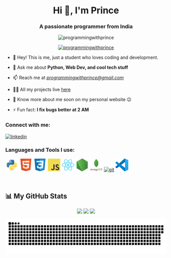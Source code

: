 <h1 align="center">Hi 👋, I'm Prince</h1>
<h3 align="center">A passionate programmer from India</h3>

<p align="center"> 
  <img src="https://komarev.com/ghpvc/?username=programmingwithprince&label=Profile+views&color=0e75b6&style=plastic&abbreviated=true" alt="programmingwithprince" />
</p>

<p align="center"> 
  <a href="https://github.com/ryo-ma/github-profile-trophy">
    <img src="https://github-profile-trophy.vercel.app/?username=programmingwithprince&theme=juicyfresh&no-bg=true&margin-w=5" alt="programmingwithprince" />
  </a> 
</p>

- 👀 Hey! This is me, just a student who loves coding and development.

- 💬 Ask me about **Python, Web Dev, and cool tech stuff**

- 📫 Reach me at *programmingwithprince@gmail.com*

- 👨‍💻 All my projects live [here](https://github.com/programmingwithprince)

- 📄 Know more about me soon on my personal website 😉

- ⚡ Fun fact: **I fix bugs better at 2 AM**

<h3 align="left">Connect with me:</h3>
<p align="left">
  <a href="https://www.linkedin.com/in/prince-programmer" target="blank">
    <img align="center" src="https://raw.githubusercontent.com/rahuldkjain/github-profile-readme-generator/master/src/images/icons/Social/linked-in-alt.svg" alt="linkedin" height="30" width="40" />
  </a>
</p>

<h3 align="left">Languages and Tools I use:</h3>
<p align="left"> 
  <a href="https://www.python.org" target="_blank"><img src="https://raw.githubusercontent.com/devicons/devicon/master/icons/python/python-original.svg" alt="python" width="40" height="40"/></a>
  <a href="https://developer.mozilla.org/en-US/docs/Web/HTML" target="_blank"><img src="https://raw.githubusercontent.com/devicons/devicon/master/icons/html5/html5-original.svg" alt="html5" width="40" height="40"/></a>
  <a href="https://developer.mozilla.org/en-US/docs/Web/CSS" target="_blank"><img src="https://raw.githubusercontent.com/devicons/devicon/master/icons/css3/css3-original.svg" alt="css3" width="40" height="40"/></a>
  <a href="https://developer.mozilla.org/en-US/docs/Web/JavaScript" target="_blank"><img src="https://raw.githubusercontent.com/devicons/devicon/master/icons/javascript/javascript-original.svg" alt="javascript" width="40" height="40"/></a>
  <a href="https://reactjs.org" target="_blank"><img src="https://raw.githubusercontent.com/devicons/devicon/master/icons/react/react-original.svg" alt="react" width="40" height="40"/></a>
  <a href="https://nodejs.org/" target="_blank"><img src="https://raw.githubusercontent.com/devicons/devicon/master/icons/nodejs/nodejs-original.svg" alt="nodejs" width="40" height="40"/></a>
  <a href="https://www.mongodb.com/" target="_blank"><img src="https://raw.githubusercontent.com/devicons/devicon/master/icons/mongodb/mongodb-original-wordmark.svg" alt="mongodb" width="40" height="40"/></a>
  <a href="https://git-scm.com/" target="_blank"><img src="https://www.vectorlogo.zone/logos/git-scm/git-scm-icon.svg" alt="git" width="40" height="40"/></a>
  <a href="https://code.visualstudio.com/" target="_blank"><img src="https://raw.githubusercontent.com/devicons/devicon/master/icons/vscode/vscode-original.svg" alt="vscode" width="40" height="40"/></a>
</p>

<br>

## 📊 My GitHub Stats

<p align="center">
  <img src="https://github-readme-stats.vercel.app/api?username=programmingwithprince&show_icons=true&theme=radical" />
  <img src="https://github-readme-streak-stats.herokuapp.com/?user=programmingwithprince&theme=radical" />
  <img src="https://github-readme-stats.vercel.app/api/top-langs/?username=programmingwithprince&layout=compact&theme=radical" />
</p>
<p align="center">
  <img width="1000" src="github-snake.svg" alt="snake animation"/>
</p>
